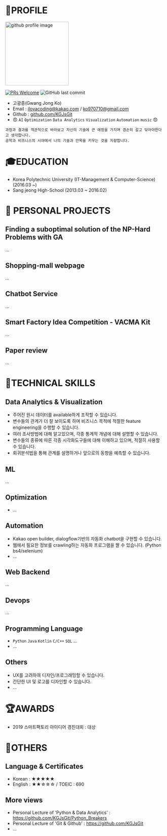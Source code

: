 # :pencil:PROFILE
<img alt="github profile image" src="https://avatars1.githubusercontent.com/u/29548128?s=400&u=2e375da7abe40b9e73ffd45cf6d8951dc173f8a5&v=4" width="200">

[![PRs Welcome](https://img.shields.io/badge/PRs-welcome-brightgreen.svg?style=flat-square)](http://makeapullrequest.com)
![GitHub last commit](https://img.shields.io/github/last-commit/KGJsGit/My_resume.svg)

* 고광종(Gwang Jong Ko)
* Email : ilovacoding@kakao.com / ko970710@gmail.com
* Github : [github.com/KGJsGit](https://github.com/KGJsGit)
* :heart_eyes: `AI` `Optimization` `Data Analytics` `Visualization` `Automation` `music` :heart_eyes:
```
과정과 결과를 객관적으로 바라보고 자신의 기술에 큰 애정을 가지며 겸손히 갈고 닦아야한다고 생각합니다.
공학과 비즈니스의 시야에서 나의 기술과 안목을 키우는 것을 지향합니다.
```

# :mortar_board:EDUCATION
- Korea Polytechnic University (IT-Management & Computer-Science) (2016.03 ~)
- Sang jeong High-School (2013.03 ~ 2016.02)


# :book: PERSONAL PROJECTS
## Finding a suboptimal solution of the NP-Hard Problems with GA
...
## Shopping-mall webpage
...
## Chatbot Service
...
## Smart Factory Idea Competition - VACMA Kit
...
## Paper review
...


# :dart:TECHNICAL SKILLS
## Data Analytics & Visualization
- 주어진 원시 데이터를 available하게 조작할 수 있습니다.
- 변수들의 관계가 더 잘 보이도록 하며 비즈니스 목적에 적절한 feature engineering을 수행할 수 있습니다.
- 여러 조사방법에 대해 알고있으며, 각종 통계적 개념에 대해 설명할 수 있습니다.
- 변수들의 종류에 따른 각종 시각화도구들에 대해 이해하고 있으며, 적절히 사용할 수 있습니다.
- 회귀분석법을 통해 관계를 설명하거나 앞으로의 동향을 예측할 수 있습니다.
## ML
...
## Optimization
- ...
## Automation
- Kakao open builder, dialogflow기반의 자동화 chatbot을 구현할 수 있습니다.
- 웹에서 필요한 정보를 crawling하는 자동화 프로그램을 짤 수 있습니다. (Python bs4/selenium)
- ...
## Web Backend
...
## Devops
...
## Programming Language
- `Python` `Java` `Kotlin` `C/C++` `SQL` ...
- ...
## Others
- UX를 고려하여 디자인/프로그래밍할 수 있습니다.
- 간단한 UI 및 로고를 디자인할 수 있습니다.
- ...


# :trophy:AWARDS
- 2019 스마트팩토리 아이디어 경진대회 : 대상


# :speech_balloon:OTHERS
## Language & Certificates
- Korean : ★★★★★
- English : ★★☆☆☆ / TOEIC : 690
## More views
- Personal Lecture of 'Python & Data Analytics' : https://github.com/KGJsGit/Python_Breakers
- Personal Lecture of 'Git & Github' : https://github.com/KGJsGit 
- ...
